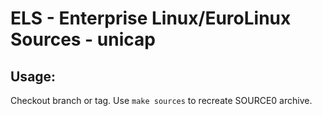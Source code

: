 # ELS - Enterprise Linux/EuroLinux Sources - unicap
 
## Usage:
  Checkout branch or tag. Use `make sources` to recreate  SOURCE0 archive.
